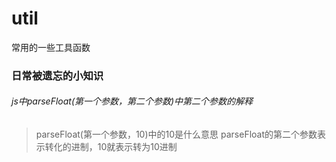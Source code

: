# util </br>
常用的一些工具函数
### 日常被遗忘的小知识
###### js中parseFloat(第一个参数，第二个参数)中第二个参数的解释
>parseFloat(第一个参数，10)中的10是什么意思
>parseFloat的第二个参数表示转化的进制，10就表示转为10进制
